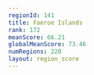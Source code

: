 ```yaml
---
regionId: 141
title: Faeroe Islands
rank: 172
meanScore: 66.21
globalMeanScore: 73.46
numRegions: 220
layout: region_score
---
```

